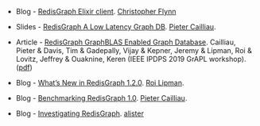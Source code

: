 * Blog - [RedisGraph Elixir client](https://flynn.gg/blog/redisgraph-elixir/). [Christopher Flynn](https://flynn.gg/)

* Slides - [RedisGraph A Low Latency Graph DB](https://www.slideshare.net/RedisLabs/redisgraph-a-low-latency-graph-db-pieter-cailliau). [Pieter Cailliau](https://redislabs.com/author/pcailliau/).

* Article - [RedisGraph GraphBLAS Enabled Graph Database](https://arxiv.org/abs/1905.01294).
Cailliau, Pieter & Davis, Tim & Gadepally, Vijay & Kepner, Jeremy & Lipman, Roi & Lovitz, Jeffrey & Ouaknine, Keren (IEEE IPDPS 2019 GrAPL workshop).
([pdf](http://www.mit.edu/~kepner/NEDB2019/NEDB2019-RedisGraph-NEDB.pdf)) </br>

* Blog - [What’s New in RedisGraph 1.2.0](https://redislabs.com/blog/whats-new-redisgraph-1-2-0/). [Roi Lipman](https://redislabs.com/author/roi/).

* Blog - [Benchmarking RedisGraph 1.0](https://redislabs.com/blog/new-redisgraph-1-0-achieves-600x-faster-performance-graph-databases/). [Pieter Cailliau](https://redislabs.com/author/pcailliau/).

* Blog - [Investigating RedisGraph](https://phpscaling.com/2018/12/06/investigating-redisgraph/). [alister](https://phpscaling.com/author/alister/)
